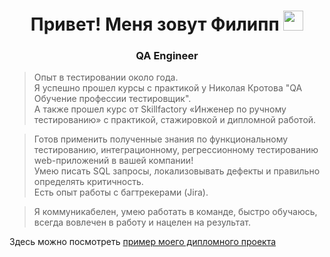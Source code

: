 <h1 align="center">Привет! Меня зовут Филипп
<img src="https://github.com/blackcater/blackcater/raw/main/images/Hi.gif" height="32"/></h1>
<h3 align="center">QA Engineer</h3>

> Опыт в тестировании около года.  
> Я успешно прошел курсы с практикой у Николая Кротова "QA Обучение профессии тестировщик".  
> А также прошел курс от Skillfactory «Инженер по ручному тестированию» с практикой, стажировкой и дипломной работой.


> Готов применить полученные знания по функциональному тестированию, интеграционному, регрессионному тестированию web-приложений в вашей компании!  
> Умею писать SQL запросы, локализовывать дефекты и правильно определять критичность.  
> Есть опыт работы с багтрекерами (Jira).  


> Я коммуникабелен, умею работать в команде, быстро обучаюсь, всегда вовлечен в работу и нацелен на результат.

Здесь можно посмотреть [пример моего дипломного проекта](https://drive.google.com/drive/folders/1hq__9iKVkLq42NAQ6UWd7aqWNcbfoCWj?usp=share_link)
